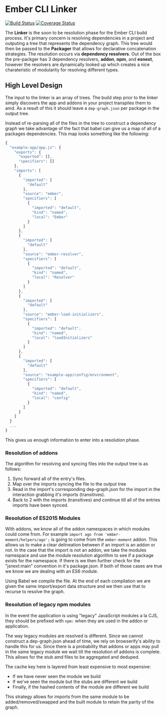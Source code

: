 # Ember CLI Linker

[![Build Status][travis-badge]][travis-badge-url] [![Coverage Status](https://coveralls.io/repos/chadhietala/ember-cli-linker/badge.svg?branch=coveralls)](https://coveralls.io/r/chadhietala/ember-cli-linker?branch=coveralls)

The __Linker__ is the soon to be resolution phase for the Ember CLI build
process. It's primary concern is resolving dependencies in a project and
outputing a tree that represents the dependency graph.  This tree would then be
passed to the __Packager__ that allows for declarative concatenation
strategies. The resolution occurs via __dependency resolvers__. Out of the box
the pre-packger has 3 dependency resolvers, __addon__, __npm__, and __esnext__,
however the resolvers are dynamically looked up which creates a nice
charateristic of modularity for resolving different types.

## High Level Design

The input to the linker is an array of trees. The build step prior to the
linker simply discovers the app and addons in your project transpiles them to
amd. As a result of this it should leave a `dep-graph.json` per package in the
output tree.

Instead of re-parsing all of the files in the tree to construct a dependency
graph we take advantage of the fact that babel can give us a map of all of a
packages dependencies.  This map looks something like the following:

```js
{
  "example-app/app.js": {
    "exports": {
      "exported": [],
      "specifiers": []
    },
    "imports": [
      {
        "imported": [
          "default"
        ],
        "source": "ember",
        "specifiers": [
          {
            "imported": "default",
            "kind": "named",
            "local": "Ember"
          }
        ]
      },
      {
        "imported": [
          "default"
        ],
        "source": "ember-resolver",
        "specifiers": [
          {
            "imported": "default",
            "kind": "named",
            "local": "Resolver"
          }
        ]
      },
      {
        "imported": [
          "default"
        ],
        "source": "ember-load-initializers",
        "specifiers": [
          {
            "imported": "default",
            "kind": "named",
            "local": "loadInitializers"
          }
        ]
      },
      {
        "imported": [
          "default"
        ],
        "source": "example-app/config/environment",
        "specifiers": [
          {
            "imported": "default",
            "kind": "named",
            "local": "config"
          }
        ]
      }
    ]
  }
  ...
}
```

This gives us enough information to enter into a resolution phase.

### Resolution of addons

The algorithm for resolving and syncing files into the output tree is as
follows:

1. Sync forward all of the entry's files.
2. Map over the imports syncing the file to the output tree
3. Read in the import's corresponding dep-graph.json for the import in the
   interaction grabbing it's imports (transitives).
4. Back to 2 with the imports (transitives) and continue till all of the
   entries imports have been synced.

### Resolution of ES2015 Modules

With addons, we know all of the addon namespaces in which modules could come
from. For example `import ago from 'ember-moment/helpers/ago';` is going to
come from the `ember-moment` addon. This allows us to make a clear delineation
between if an import is an addon or not.  In the case that the import is not an
addon, we take the modules namespace and use the module resolution algorithm to
see if a package exists for the namespace.  If there is we then further check
for the "jsnext:main" convention in it's package.json.  If both of those cases
are true we know we are dealing with an ES6 module.

Using Babel we compile the file. At the end of each compilation we are given
the same import/export data structure and we then use that to recurse to
resolve the graph.

### Resolution of legacy npm modules

In the event the application is using "legacy" JavaScript modules a la CJS,
they should be prefixed with `npm:` when they are used in the addon or
application.

The way legacy modules are resolved is different. Since we cannot construct a
dep-graph.json ahead of time, we rely on browserify's ability to handle this
for us. Since there is a probability that addons or apps may pull in the same
legacy module we wait till the resolution of addons is complete. This allows
for the stub amd files to be aggregated and deduped.

The cache key here is layered from least expensive to most expensive:

- If we have never seen the module we build
- If we've seen the module but the stubs are different we build
- Finally, if the hashed contents of the module are different we build

This strategy allows for imports from the same module to be
added/removed/swapped and the built module to retain the parity of the graph.

[travis-badge]: https://travis-ci.org/chadhietala/ember-cli-linker.svg?branch=master
[travis-badge-url]: https://travis-ci.org/chadhietala/ember-cli-linker
